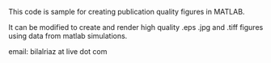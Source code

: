 This code is sample for creating publication quality figures in MATLAB.

It can be modified to create and render high quality .eps .jpg and .tiff figures using data from matlab simulations. 


email: bilalriaz at live dot com

